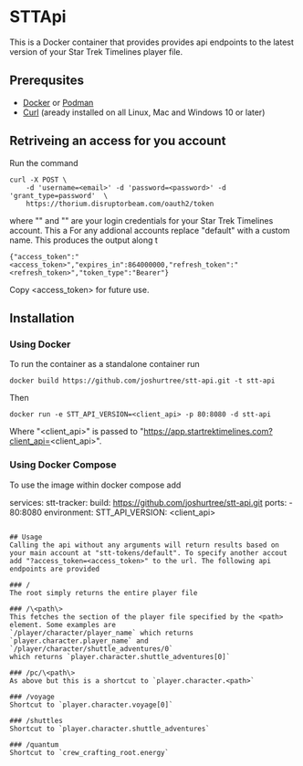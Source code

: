 # STTApi

This is a Docker container that provides provides api endpoints to the latest version of your Star Trek Timelines player file.

## Prerequsites
* [Docker](https://docker.com) or [Podman](https://podman.io)
* [Curl](https://curl.se) (aready installed on all Linux, Mac and Windows 10 or later)

## Retriveing an access for you account  
Run the command
```
curl -X POST \
    -d 'username=<email>' -d 'password=<password>' -d 'grant_type=password'  \
    https://thorium.disruptorbeam.com/oauth2/token 
```
where "<email>" and "<password>" are your login credentials for your Star Trek Timelines account. This a
For any addional accounts replace "default" with a custom name. This produces the output along t
```
{"access_token":"<access_token>","expires_in":864000000,"refresh_token":"<refresh_token>","token_type":"Bearer"}
```
Copy <access_token> for future use. 

## Installation
### Using Docker
To run the container as a standalone container run
```
docker build https://github.com/joshurtree/stt-api.git -t stt-api
```
Then
```
docker run -e STT_API_VERSION=<client_api> -p 80:8080 -d stt-api
```
Where "<client_api>" is passed to "https://app.startrektimelines.com?client_api=<client_api>".

### Using Docker Compose
To use the image within docker compose add 

services:
    stt-tracker:
        build: https://github.com/joshurtree/stt-api.git
        ports:
            - 80:8080
        environment:
            STT_API_VERSION: <client_api>
```

## Usage
Calling the api without any arguments will return results based on your main account at "stt-tokens/default". To specify another accout add "?access_token=<access_token>" to the url. The following api endpoints are provided

### /
The root simply returns the entire player file

### /\<path\>
This fetches the section of the player file specified by the <path> element. Some examples are 
`/player/character/player_name` which returns `player.character.player_name` and `/player/character/shuttle_adventures/0`
which returns `player.character.shuttle_adventures[0]`

### /pc/\<path\>
As above but this is a shortcut to `player.character.<path>`

### /voyage
Shortcut to `player.character.voyage[0]`

### /shuttles
Shortcut to `player.character.shuttle_adventures`

### /quantum
Shortcut to `crew_crafting_root.energy`